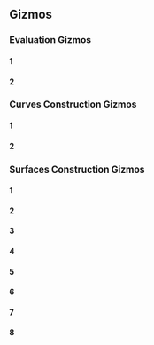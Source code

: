 ## Gizmos

### Evaluation Gizmos
#### 1

#### 2


### Curves Construction Gizmos
#### 1

#### 2


### Surfaces Construction Gizmos
#### 1
#### 2
#### 3
#### 4
#### 5
#### 6
#### 7
#### 8

